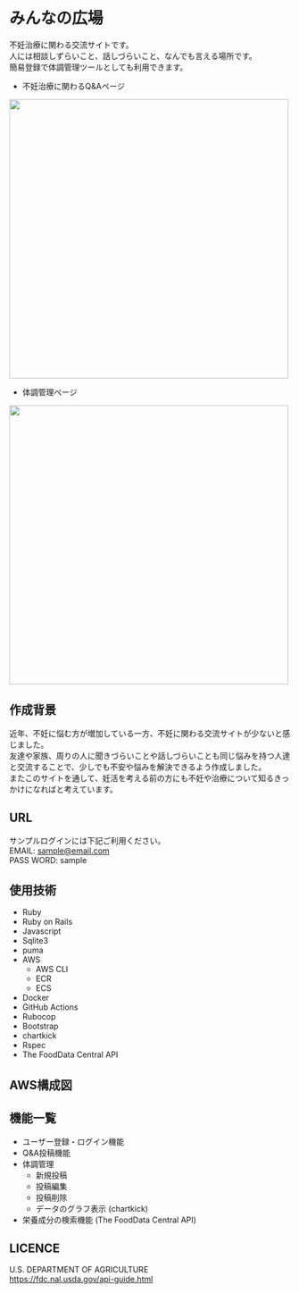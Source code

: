 # みんなの広場

不妊治療に関わる交流サイトです。  
人には相談しずらいこと、話しづらいこと、なんでも言える場所です。  
簡易登録で体調管理ツールとしても利用できます。  

* 不妊治療に関わるQ&Aページ
<img src="https://github.com/Shihotaro/chatspace/assets/123743578/e7e723c3-d3a3-48bd-8ab5-184113e4ae7a" width="500">

* 体調管理ページ
<img src="https://github.com/Shihotaro/chatspace/assets/123743578/4f2b15f2-09a3-4340-95f5-c6b0d4d20b73" width="500">

## 作成背景
近年、不妊に悩む方が増加している一方、不妊に関わる交流サイトが少ないと感じました。  
友達や家族、周りの人に聞きづらいことや話しづらいことも同じ悩みを持つ人達と交流することで、少しでも不安や悩みを解決できるよう作成しました。  
またこのサイトを通して、妊活を考える前の方にも不妊や治療について知るきっかけになればと考えています。  

## URL


サンプルログインには下記ご利用ください。  
EMAIL: sample@email.com  
PASS WORD: sample

## 使用技術

* Ruby
* Ruby on Rails
* Javascript
* Sqlite3
* puma
* AWS
    * AWS CLI
    * ECR
    * ECS
* Docker
* GitHub Actions
* Rubocop
* Bootstrap
* chartkick
* Rspec
* The FoodData Central API

## AWS構成図

## 機能一覧

* ユーザー登録・ログイン機能
* Q&A投稿機能
* 体調管理
  * 新規投稿 
  * 投稿編集
  * 投稿削除
  * データのグラフ表示 (chartkick)
* 栄養成分の検索機能 (The FoodData Central API)

## LICENCE
U.S. DEPARTMENT OF AGRICULTURE  
https://fdc.nal.usda.gov/api-guide.html
